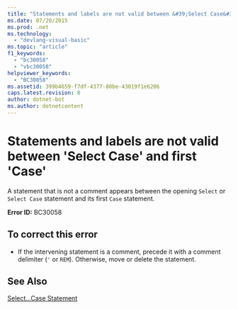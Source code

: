```yaml
---
title: "Statements and labels are not valid between &#39;Select Case&#39; and first &#39;Case&#39;"
ms.date: 07/20/2015
ms.prod: .net
ms.technology: 
  - "devlang-visual-basic"
ms.topic: "article"
f1_keywords: 
  - "bc30058"
  - "vbc30058"
helpviewer_keywords: 
  - "BC30058"
ms.assetid: 399b4659-f7df-4377-80be-43019f1e6206
caps.latest.revision: 8
author: dotnet-bot
ms.author: dotnetcontent
---
```

# Statements and labels are not valid between &#39;Select Case&#39; and first &#39;Case&#39;
A statement that is not a comment appears between the opening `Select` or `Select Case` statement and its first `Case` statement.  
  
 **Error ID:** BC30058  
  
## To correct this error  
  
-   If the intervening statement is a comment, precede it with a comment delimiter (`'` or `REM`). Otherwise, move or delete the statement.  
  
## See Also  
 [Select...Case Statement](../../visual-basic/language-reference/statements/select-case-statement.md)
